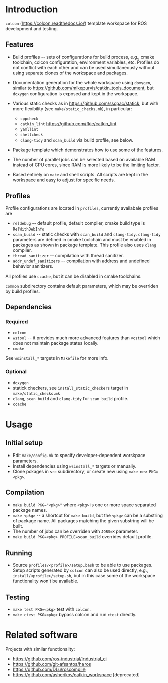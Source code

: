 Introduction
============

`colcon` (https://colcon.readthedocs.io/) template workspace for ROS
development and testing.

Features
--------

- Build profiles -- sets of configurations for build process, e.g., cmake
  toolchain, colcon configuration, environment variables, etc. Profiles do not
  conflict with each other and can be used simultaneously without using
  separate clones of the workspace and packages.

- Documentation generation for the whole workspace using `doxygen`, similar to
  https://github.com/mikepurvis/catkin_tools_document, but `doxygen`
  configuration is exposed and kept in the workspace.

- Various static checks as in https://github.com/sscpac/statick, but with more
  flexibility (see `make/static_checks.mk`), in particular:
    - `cppcheck`
    - `catkin_lint` https://github.com/fkie/catkin_lint
    - `yamllint`
    - `shellcheck`
    - `clang-tidy` and `scan_build` via build profile, see below.

- Package template which demonstrates how to use some of the features.

- The number of parallel jobs can be selected based on available RAM instead of
  CPU cores, since RAM is more likely to be the limiting factor.

- Based entirely on `make` and shell scripts. All scripts are kept in the
  workspace and easy to adjust for specific needs.


Profiles
--------

Profile configurations are located in `profiles`, currently availabale profiles are
- `reldebug` -- default profile, default compiler, cmake build type is
  `RelWithDebInfo`
- `scan_build` -- static checks with `scan_build` and `clang-tidy`.
  `clang-tidy` parameters are defined in cmake toolchain and must be enabled in
  packages as shown in package template. This profile also uses `clang` compiler.
- `thread_sanitizer` -- compilation with thread sanitizer.
- `addr_undef_sanitizers` -- compilation with address and undefined behavior
  sanitizers.

All profiles use `ccache`, but it can be disabled in cmake toolchains.

`common` subdirectory contains default parameters, which may be overriden by
build profiles.


Dependencies
------------

### Required
- `colcon`
- `wstool` -- it provides much more advanced features than `vcstool` which does
  not maintain package states locally.
- `cmake`

See `wsinstall_*` targets in `Makefile` for more info.


### Optional
- `doxygen`
- statick checkers, see `install_static_checkers` target in `make/static_checks.mk`
- `clang`, `scan_build` and `clang-tidy` for `scan_build` profile.
- `ccache`



Usage
=====

Initial setup
-------------

- Edit `make/config.mk` to specify developer-dependent worskpace parameters.
- Install dependencies using `wsinstall_*` targets or manually.
- Clone pckages in `src` subdirectory, or create new using `make new PKG=<pkg>`.


Compilation
-----------

- `make build PKG="<pkg>"` where `<pkg>` is one or more space separated package names.
- `make <pkg>` -- a shortcut for `make build`, but the `<pkg>` can be a
  substring of package name. All packages matching the given substring will be built.
- The number of jobs can be overriden with `JOBS=X` parameter.
- `make build PKG=<pkg> PROFILE=scan_build` overrides default profile.


Running
-------

- Source `profiles/<profile>/setup.bash` to be able to use packages. Setup
  scripts generated by `colcon` can also be used directly, e.g.,
  `install/<profile>/setup.sh`, but in this case some of the workspace
  functionality won't be available.


Testing
-------
- `make test PKG=<pkg>` test with `colcon`.
- `make ctest PKG=<pkg>` bypass colcon and run `ctest` directly.



Related software
================

Projects with similar functionality:
- https://github.com/ros-industrial/industrial_ci
- https://github.com/git-afsantos/haros
- https://github.com/DLu/roscompile
- https://github.com/asherikov/catkin_workspace [deprecated]

